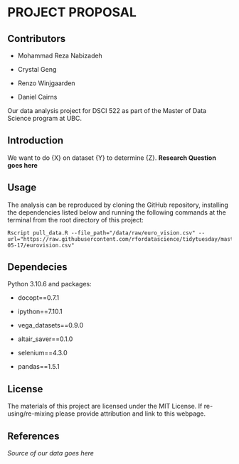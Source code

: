 # PROJECT PROPOSAL 

## Contributors

-   Mohammad Reza Nabizadeh

-   Crystal Geng

-   Renzo Winjgaarden

-   Daniel Cairns

Our data analysis project for DSCI 522 as part of the Master of Data Science program at UBC.

## Introduction

We want to do {X} on dataset {Y} to determine {Z}. **Research Question goes here**

## Usage

The analysis can be reproduced by cloning the GitHub repository, installing the dependencies listed below and running the following commands at the terminal from the root directory of this project:

    Rscript pull_data.R --file_path="/data/raw/euro_vision.csv" --url="https://raw.githubusercontent.com/rfordatascience/tidytuesday/master/data/2022/2022-05-17/eurovision.csv"

## Dependecies

Python 3.10.6 and packages:

-   docopt==0.7.1

-   ipython==7.10.1

-   vega_datasets==0.9.0

-   altair_saver==0.1.0

-   selenium==4.3.0

-   pandas==1.5.1

## License

The materials of this project are licensed under the MIT License. If re-using/re-mixing please provide attribution and link to this webpage.

## References

*Source of our data goes here*
